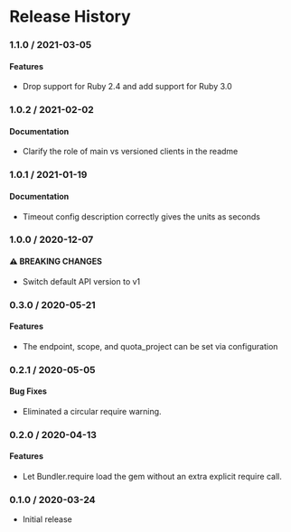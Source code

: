 # Release History

### 1.1.0 / 2021-03-05

#### Features

* Drop support for Ruby 2.4 and add support for Ruby 3.0

### 1.0.2 / 2021-02-02

#### Documentation

* Clarify the role of main vs versioned clients in the readme

### 1.0.1 / 2021-01-19

#### Documentation

* Timeout config description correctly gives the units as seconds

### 1.0.0 / 2020-12-07

#### ⚠ BREAKING CHANGES

* Switch default API version to v1

### 0.3.0 / 2020-05-21

#### Features

* The endpoint, scope, and quota_project can be set via configuration

### 0.2.1 / 2020-05-05

#### Bug Fixes

* Eliminated a circular require warning.

### 0.2.0 / 2020-04-13

#### Features

* Let Bundler.require load the gem without an extra explicit require call.

### 0.1.0 / 2020-03-24

* Initial release
